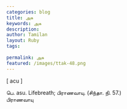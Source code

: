 ```yaml
---
categories: blog
title: அசு
keywords: அசு
description: 
author: Tamilan
layout: Ruby
tags: 
 
permalink: அசு
featured: /images/ttak-48.png
---
```

  
[ acu ]  
  
பெ. asu. Lifebreath; பிராணவாயு. (சிந்தா. நி. 57.)  
பிராணவாயு